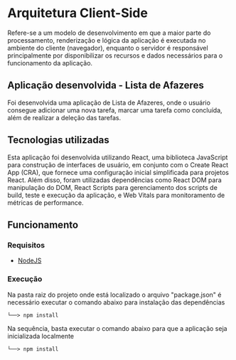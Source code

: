 # Arquitetura Client-Side

Refere-se a um modelo de desenvolvimento em que a maior parte do processamento, renderização e lógica da aplicação é executada no ambiente do cliente (navegador), enquanto o servidor é responsável principalmente por disponibilizar os recursos e dados necessários para o funcionamento da aplicação.

## Aplicação desenvolvida - Lista de Afazeres

Foi desenvolvida uma aplicação de Lista de Afazeres, onde o usuário consegue adicionar uma nova tarefa, marcar uma tarefa como concluída, além de realizar a deleção das tarefas.

## Tecnologias utilizadas

Esta aplicação foi desenvolvida utilizando React, uma biblioteca JavaScript para construção de interfaces de usuário, em conjunto com o Create React App (CRA), que fornece uma configuração inicial simplificada para projetos React. Além disso, foram utilizadas dependências como React DOM para manipulação do DOM, React Scripts para gerenciamento dos scripts de build, teste e execução da aplicação, e Web Vitals para monitoramento de métricas de performance.

## Funcionamento

### Requisitos

- [NodeJS](https://nodejs.org/en)

### Execução

Na pasta raiz do projeto onde está localizado o arquivo "package.json" é necessário executar o comando abaixo para instalação das dependências
```
└──> npm install
```

Na sequência, basta executar o comando abaixo para que a aplicação seja inicializada localmente
```
└──> npm install
```

